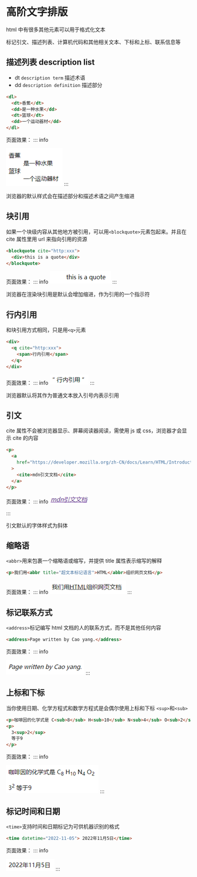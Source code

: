 # 高阶文字排版

html 中有很多其他元素可以用于格式化文本

标记引文、描述列表、计算机代码和其他相关文本、下标和上标、联系信息等

## 描述列表 description list

- dt `description term` 描述术语
- dd `description definition` 描述部分

```html
<dl>
  <dt>香蕉</dt>
  <dd>是一种水果</dd>
  <dt>篮球</dt>
  <dd>一个运动器材</dd>
</dl>
```

页面效果：
::: info

![图片](./images/dl.png)
:::

浏览器的默认样式会在描述部分和描述术语之间产生缩进

## 块引用

如果一个块级内容从其他地方被引用，可以用`<blockquote>`元素包起来。并且在 cite 属性里用 url 来指向引用的资源

```html
<blockquote cite="http:xxx">
  <div>this is a quote</div>
</blockquote>
```

页面效果：
::: info
![图片](./images/blockquote.png)
:::

浏览器在渲染块引用是默认会增加缩进，作为引用的一个指示符

## 行内引用

和块引用方式相同，只是用`<q>`元素

```html
<div>
  <q cite="http:xxx">
    <span>行内引用</span>
  </q>
</div>
```

页面效果：
::: info
![图片](./images/q.png)
:::

浏览器默认将其作为普通文本放入引号内表示引用

## 引文

cite 属性不会被浏览器显示、屏幕阅读器阅读，需使用 js 或 css，浏览器才会显示 cite 的内容

```html
<p>
  <a
    href="https://developer.mozilla.org/zh-CN/docs/Learn/HTML/Introduction_to_HTML/Advanced_text_formatting"
  >
    <cite>mdn引文文档</cite>
  </a>
</p>
```

页面效果：
::: info
<a
href="https://developer.mozilla.org/zh-CN/docs/Learn/HTML/Introduction_to_HTML/Advanced_text_formatting">
![图片](./images/cite.png)
</a>

:::

引文默认的字体样式为斜体

## 缩略语

`<abbr>`用来包裹一个缩略语或缩写，并提供 title 属性表示缩写的解释

```html
<p>我们用<abbr title="超文本标记语言">HTML</abbr>组织网页文档</p>
```

页面效果：
::: info
![图片](./images/abbr.png)
:::

## 标记联系方式

`<address>`标记编写 html 文档的人的联系方式，而不是其他任何内容

```html
<address>Page written by Cao yang.</address>
```

页面效果：
::: info

![图片](./images/address.png)
:::

## 上标和下标

当你使用日期、化学方程式和数学方程式是会偶尔使用上标和下标
`<sup>`和`<sub>`

```html
<p>咖啡因的化学式是 C<sub>8</sub> H<sub>10</sub> N<sub>4</sub> O<sub>2</sub></p>
<p>
  3<sup>2</sup>
  等于9
</p>
```

页面效果：
::: info

![图片](./images/sub.png)
:::

## 标记时间和日期

`<time>`支持时间和日期标记为可供机器识别的格式

```html
<time datetime="2022-11-05"> 2022年11月5日</time>
```

页面效果：
::: info

![图片](./images/time.png)
:::

